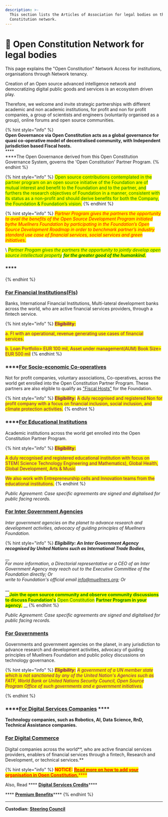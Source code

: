 ```yaml
---
description: >-
  This section lists the Articles of Association for legal bodies on the Open
  Constitution network.
---
```


# 🏅 Open Constitution Network for legal bodies

This page explains the "Open Constitution" Network Access for institutions, organisations through Network tenancy.

Creation of an Open source advanced intelligence network and democratizing digital public goods and services is an ecosystem driven play.&#x20;

Therefore, we welcome and invite strategic partnerships with different academic and non academic institutions, for profit and non for profit companies, a group of scientists and engineers (voluntarily organised as a group), online forums and open source communities.

{% hint style="info" %}
\
**Open Governance via Open Constitution acts as a global governance for quasi co-operative model of decentralised community, with Independent jurisdiction based Fiscal hosts.**\
****\
****The Open Governance derived from this Open Constitution Governance System, governs the 'Open Constitution' Partner Program.&#x20;
{% endhint %}

{% hint style="info" %}
<mark style="color:green;">Open source contributions contemplated in the partner program on an open source initiative of the Foundation are of mutual interest and benefit to the Foundation and to the partner, and furthers the research objectives of Foundation in a manner, consistent with its status as a non-profit and should derive benefits for both the Company, the Foundation & Foundation’s vision.</mark>
{% endhint %}

{% hint style="info" %}
_<mark style="color:red;">Partner Program gives the partners the opportunity to avail the benefits of the Open Source Development Program initiated bythe Muellners Foundation by participating in the Foundation’s Open Source Development Roadmap in order to benchmark partner’s industry standard use case of financial services, social services and green initiative</mark>_<mark style="color:red;">s.</mark>

<mark style="color:red;"></mark>\ <mark style="color:red;"></mark>_<mark style="color:green;">Partner Progam gives the partners the opportunity to jointly develop open source intellectual property</mark> <mark style="color:green;"></mark><mark style="color:green;">**for the greater good of the humankind.**</mark>_&#x20;

### ****
{% endhint %}

### ****[**For Financial Institutions(FIs)**](financial-institutions.md)****

Banks, International Financial Institutions, Multi-lateral development banks across the world, who are active financial services providers, through a fintech service.

{% hint style="info" %}
<mark style="color:purple;">**Eligibility:**</mark>&#x20;

<mark style="color:purple;">a. FI with an operational, revenue generating use cases of financial services.</mark>

<mark style="color:purple;">b. Loan Portfolio> EUR 100 mil, Asset under management(AUM) Book Size> EUR 500 mil</mark>&#x20;
{% endhint %}

### ****[**For Socio-economic Co-operatives**](socio-economic-co-op.md)

Not for profit companies, voluntary associations, Co-operatives, across the world get enrolled into the Open Constitution Partner Program. These partners are also elgible to qualify as ["Fiscal Hosts"](broken-reference) for the Foundation.

{% hint style="info" %}
<mark style="color:purple;">**Eligibility:**</mark> <mark style="color:purple;"></mark><mark style="color:purple;">A duly recognised and registered Non for profit company with a focus on financial inclusion, social inclusion, and climate protection activities.</mark>
{% endhint %}

### ****[**For Educational Institutions**](academic-bodies.md)

Academic institutions across the world get enrolled into the Open Constitution Partner Program.

{% hint style="info" %}
<mark style="color:purple;">**Eligibility:**</mark> <mark style="color:purple;"></mark><mark style="color:purple;"></mark>&#x20;

<mark style="color:purple;">A duly recognised and registered educational institution with focus on STEM( Science Technology Engineering and Mathematics), Global Health, Global Development, Arts & Music</mark>

<mark style="color:purple;">We also work with Entrepreneurship cells and Innovation teams from the educational institutions.</mark>
{% endhint %}

_Public Agreement: Case specific agreements are signed and digitalised for public facing records._

### [For Inter Government Agencies](public-agencies.md)

_Inter government agencies on the planet to advance research and development activities, advocacy of guiding principles of Muellners Foundation._&#x20;

{% hint style="info" %}
_**Eligibility: An Inter Government Agency recognised by United Nations such as International Trade Bodies,**_&#x20;

__\
_For more information, a Directorial representative or a CEO of an Inter Government Agency may reach out to the Executive Committee of the Foundation directly; Or_ \
_write to Foundation's official email info@muellners.org; Or_&#x20;

__\
__<mark style="color:green;">**Join the open source community and observe community discussions to discuss Foundation's**</mark> <mark style="color:green;"></mark><mark style="color:green;">Open Constitution</mark> <mark style="color:green;"></mark><mark style="color:green;">**Partner Program in your agency.**</mark> __&#x20;
{% endhint %}

_Public Agreement: Case specific agreements are signed and digitalised for public facing records._&#x20;

### [For Governments](public-agencies.md)

Governments and government agencies on the planet, in any jurisdiction to advance research and development activities, advocacy of guiding principles of Muellners Foundation and public policy discussions on technology governance.

{% hint style="info" %}
_<mark style="color:purple;">**Eligibility:**</mark> <mark style="color:purple;"></mark><mark style="color:purple;">A government of a UN member state which is not sanctioned by any of the United Nation's Agencies such as FATF, World Bank or United Nations Security Council, Open Source Program Office of such governments and e government initiatives.</mark>_

<mark style="color:purple;"></mark>
{% endhint %}

### ****[**For Digital Services Companies**](digital-services-companies.md) ****&#x20;

**Technology companies, such as Robotics, AI, Data Science, RnD, Technical Assistance companies.**

### ****[**For Digital Commerce**](digital-commerce.md)****

Digital companies across the world**, who are active financial services providers, enablers of financial services through a fintech, Research and Development, or technical services.**&#x20;

{% hint style="info" %}
<mark style="color:red;">**NOTICE:**</mark> <mark style="color:red;"></mark><mark style="color:red;"></mark> [<mark style="color:red;">**Read more on how to add your organisation in Open Constitution.**</mark>](https://docs.muellnersfoundation.info/serenity-partner-program/join-program)<mark style="color:red;">****</mark>

Also, <mark style="color:red;"></mark> Read **** [**Digital Services Credits**](digital-service-credits.md)****

&#x20;**** [**Premium Benefits**](https://docs.muellnersfoundation.info/serenity-partner-program/premium-benefits)****
{% endhint %}

****

**Custodian:**  [**Steering Council**](../foundation/steering-council/)
